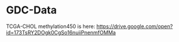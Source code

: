 # GDC-Data

TCGA-CHOL methylation450 is here: https://drive.google.com/open?id=173TsRY2DOgk0CgSo16nuiiPnenmfOMMa
